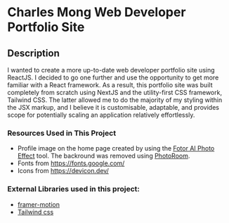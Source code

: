 # Charles Mong Web Developer Portfolio Site

## Description

I wanted to create a more up-to-date web developer portfolio site using ReactJS. I decided to go one further and use the opportunity to get more familiar with a React framework. As a result, this portfolio site was built completely from scratch using NextJS and the utility-first CSS framework, Tailwind CSS. The latter allowed me to do the majority of my styling within the JSX markup, and I believe it is customisable, adaptable, and provides scope for potentially scaling an application relatively effortlessly.

### Resources Used in This Project

- Profile image on the home page created by using the [Fotor AI Photo Effect](https://goart.fotor.com/)  tool. The backround was removed using [PhotoRoom](https://app.photoroom.com/create).
- Fonts from https://fonts.google.com/ <br />
- Icons from https://devicon.dev/ <br />

### External Libraries used in this project:

- [framer-motion](https://www.framer.com/motion/) <br />
- [Tailwind css](https://tailwindcss.com/) <br />


